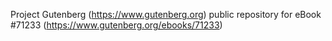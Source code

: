 Project Gutenberg (https://www.gutenberg.org) public repository for
eBook #71233 (https://www.gutenberg.org/ebooks/71233)
